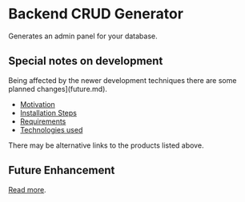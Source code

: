 # Backend CRUD Generator

Generates an admin panel for your database.


## Special notes on development

Being affected by the newer development techniques there are some planned changes](future.md).

 - [Motivation](motivation.md)
 - [Installation Steps](installation.md)
 - [Requirements](requirements.md)
 - [Technologies used](technologies.md)

There may be alternative links to the products listed above.


## Future Enhancement

[Read more](future.md).
